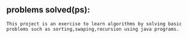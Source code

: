 problems solved(ps):
--------------------
	This project is an exercise to learn algorithms by solving basic problems such as sorting,swaping,recursion using java programs. 

